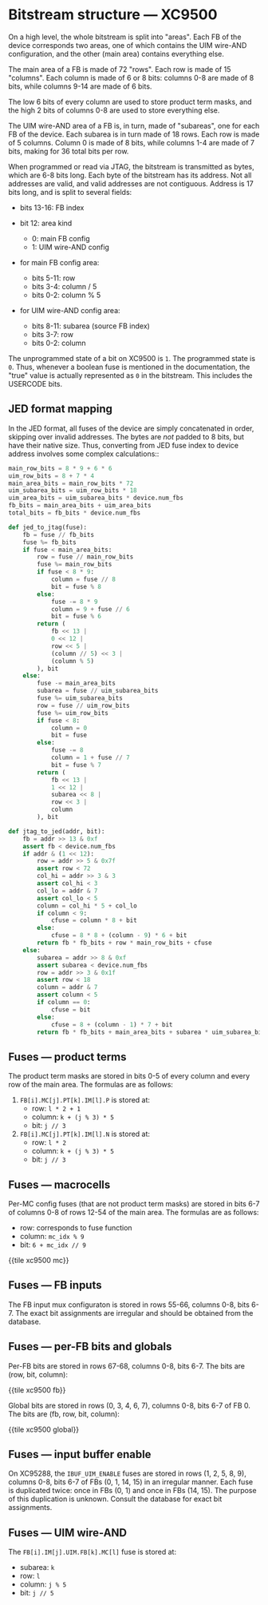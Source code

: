 # Bitstream structure — XC9500

On a high level, the whole bitstream is split into "areas".  Each FB
of the device corresponds two areas, one of which contains the UIM wire-AND
configuration, and the other (main area) contains everything else.

The main area of a FB is made of 72 "rows".  Each row is made of 15 "columns".
Each column is made of 6 or 8 bits: columns 0-8 are made of 8 bits, while
columns 9-14 are made of 6 bits.

The low 6 bits of every column are used to store product term masks, and
the high 2 bits of columns 0-8 are used to store everything else.

The UIM wire-AND area of a FB is, in turn, made of "subareas", one for each
FB of the device.  Each subarea is in turn made of 18 rows.  Each row
is made of 5 columns.  Column 0 is made of 8 bits, while columns 1-4 are made
of 7 bits, making for 36 total bits per row.

When programmed or read via JTAG, the bitstream is transmitted as bytes,
which are 6-8 bits long.  Each byte of the bitstream has its address.
Not all addresses are valid, and valid addresses are not contiguous.
Address is 17 bits long, and is split to several fields:

- bits 13-16: FB index
- bit 12: area kind

  - 0: main FB config
  - 1: UIM wire-AND config

- for main FB config area:

  - bits 5-11: row
  - bits 3-4: column / 5
  - bits 0-2: column % 5

- for UIM wire-AND config area:

  - bits 8-11: subarea (source FB index)
  - bits 3-7: row
  - bits 0-2: column

The unprogrammed state of a bit on XC9500 is `1`.
The programmed state is `0`.  Thus, whenever a boolean fuse is mentioned
in the documentation, the "true" value is actually represented as `0`
in the bitstream.  This includes the USERCODE bits.


## JED format mapping

In the JED format, all fuses of the device are simply concatenated in order,
skipping over invalid addresses.  The bytes are *not* padded to 8 bits, but
have their native size.  Thus, converting from JED fuse index to device
address involves some complex calculations::


```python
main_row_bits = 8 * 9 + 6 * 6
uim_row_bits = 8 + 7 * 4
main_area_bits = main_row_bits * 72
uim_subarea_bits = uim_row_bits * 18
uim_area_bits = uim_subarea_bits * device.num_fbs
fb_bits = main_area_bits + uim_area_bits
total_bits = fb_bits * device.num_fbs

def jed_to_jtag(fuse):
    fb = fuse // fb_bits
    fuse %= fb_bits
    if fuse < main_area_bits:
        row = fuse // main_row_bits
        fuse %= main_row_bits
        if fuse < 8 * 9:
            column = fuse // 8
            bit = fuse % 8
        else:
            fuse -= 8 * 9
            column = 9 + fuse // 6
            bit = fuse % 6
        return (
            fb << 13 |
            0 << 12 |
            row << 5 | 
            (column // 5) << 3 |
            (column % 5)
        ), bit
    else:
        fuse -= main_area_bits
        subarea = fuse // uim_subarea_bits
        fuse %= uim_subarea_bits
        row = fuse // uim_row_bits
        fuse %= uim_row_bits
        if fuse < 8:
            column = 0
            bit = fuse
        else:
            fuse -= 8
            column = 1 + fuse // 7
            bit = fuse % 7
        return (
            fb << 13 |
            1 << 12 |
            subarea << 8 |
            row << 3 |
            column
        ), bit

def jtag_to_jed(addr, bit):
    fb = addr >> 13 & 0xf
    assert fb < device.num_fbs
    if addr & (1 << 12):
        row = addr >> 5 & 0x7f
        assert row < 72
        col_hi = addr >> 3 & 3
        assert col_hi < 3
        col_lo = addr & 7
        assert col_lo < 5
        column = col_hi * 5 + col_lo
        if column < 9:
            cfuse = column * 8 + bit
        else:
            cfuse = 8 * 8 + (column - 9) * 6 + bit
        return fb * fb_bits + row * main_row_bits + cfuse
    else:
        subarea = addr >> 8 & 0xf
        assert subarea < device.num_fbs
        row = addr >> 3 & 0x1f
        assert row < 18
        column = addr & 7
        assert column < 5
        if column == 0:
            cfuse = bit
        else:
            cfuse = 8 + (column - 1) * 7 + bit
        return fb * fb_bits + main_area_bits + subarea * uim_subarea_bits + row * uim_row_bits + cfuse
```


## Fuses — product terms

The product term masks are stored in bits 0-5 of every column and every row of the main area.
The formulas are as follows:

1. `FB[i].MC[j].PT[k].IM[l].P` is stored at:
   - row: `l * 2 + 1`
   - column: `k + (j % 3) * 5`
   - bit: `j // 3`
2. `FB[i].MC[j].PT[k].IM[l].N` is stored at:
   - row: `l * 2`
   - column: `k + (j % 3) * 5`
   - bit: `j // 3`


## Fuses — macrocells

Per-MC config fuses (that are not product term masks) are stored in bits 6-7 of
columns 0-8 of rows 12-54 of the main area.  The formulas are as follows:

- row: corresponds to fuse function
- column: `mc_idx % 9`
- bit: `6 + mc_idx // 9`


{{tile xc9500 mc}}


## Fuses — FB inputs

The FB input mux configuraton is stored in rows 55-66, columns 0-8, bits 6-7.
The exact bit assignments are irregular and should be obtained from the database.


## Fuses — per-FB bits and globals

Per-FB bits are stored in rows 67-68, columns 0-8, bits 6-7.  The bits are (row, bit, column):

{{tile xc9500 fb}}

Global bits are stored in rows (0, 3, 4, 6, 7), columns 0-8, bits 6-7 of FB 0.  The bits are (fb, row, bit, column):

{{tile xc9500 global}}


## Fuses — input buffer enable

On XC95288, the `IBUF_UIM_ENABLE` fuses are stored in rows (1, 2, 5, 8, 9),
columns 0-8, bits 6-7 of FBs (0, 1, 14, 15) in an irregular manner.  Each
fuse is duplicated twice: once in FBs (0, 1) and once in FBs (14, 15).
The purpose of this duplication is unknown.  Consult the database for exact
bit assignments.


## Fuses — UIM wire-AND

The `FB[i].IM[j].UIM.FB[k].MC[l]` fuse is stored at:

  - subarea: `k`
  - row: `l`
  - column: `j % 5`
  - bit: `j // 5`
